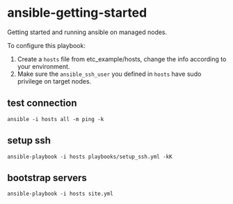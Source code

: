 # ansible-getting-started
Getting started and running ansible on managed nodes. 

To configure this playbook:

1. Create a `hosts` file from etc_example/hosts, change the info according to your environment.
2. Make sure the `ansible_ssh_user` you defined in  `hosts` have sudo privilege on target nodes.

## test connection
```
ansible -i hosts all -m ping -k
```

## setup ssh
```
ansible-playbook -i hosts playbooks/setup_ssh.yml -kK
```

## bootstrap servers
```
ansible-playbook -i hosts site.yml
```
